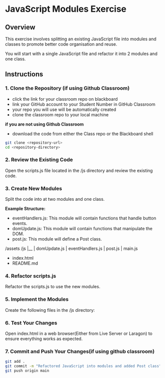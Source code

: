 # JavaScript Modules Exercise

## Overview

This exercise involves splitting an existing JavaScript file into modules and classes to promote better code organisation and reuse.

You will start with a single JavaScript file and refactor it into 2 modules and one class.

## Instructions

### 1. Clone the Repository (if using Github Classroom)

- click the link for your classroom repo on blackboard
- link your GitHub account to your Student Number in GitHub Classroom
- your repo you will use will be automatically created
- clone the classroom repo to your local machine

**if you are not using Github Classroom**

- download the code from either the Class repo or the Blackboard shell

```bash
git clone <repository-url>
cd <repository-directory>
```

### 2. Review the Existing Code

Open the scripts.js file located in the /js directory and review the existing code.

### 3. Create New Modules

Split the code into at two modules and one class.

**Example Structure:**

- eventHandlers.js: This module will contain functions that handle button events.
- domUpdate.js: This module will contain functions that manipulate the DOM.
- post.js: This module will define a Post class.

/assets
/js
|\_\_
| domUpdate.js
| eventHandlers.js
| post.js
| main.js

- index.html
- README.md

### 4. Refactor scripts.js

Refactor the scripts.js to use the new modules.

### 5. Implement the Modules

Create the following files in the /js directory:

### 6. Test Your Changes

Open index.html in a web browser(Either from Live Server or Laragon) to ensure everything works as expected.

### 7. Commit and Push Your Changes(if using github classroom)

```bash
git add .
git commit -m "Refactored JavaScript into modules and added Post class"
git push origin main
```

